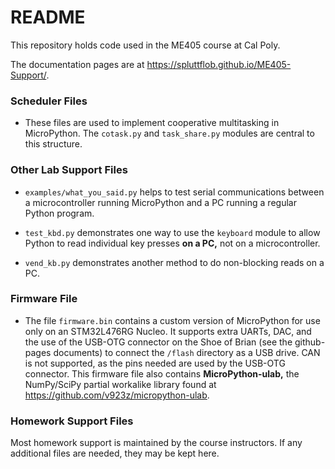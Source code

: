 # README

This repository holds code used in the ME405 course at Cal Poly. 

The documentation pages are at <https://spluttflob.github.io/ME405-Support/>.

### Scheduler Files

* These files are used to implement cooperative multitasking in MicroPython.
  The `cotask.py` and `task_share.py` modules are central to this structure. 


### Other Lab Support Files

* `examples/what_you_said.py` helps to test serial communications between a
  microcontroller running MicroPython and a PC running a regular Python 
  program.

* `test_kbd.py` demonstrates one way to use the `keyboard` module to
   allow Python to read individual key presses **on a PC,** not on a
   microcontroller. 

* `vend_kb.py` demonstrates another method to do non-blocking reads on
   a PC.

<!--* To read keys without blocking a microcontroller running MicroPython,
  you may use the `USB_VCP` class. -->

  
### Firmware File

* The file `firmware.bin` contains a custom version of MicroPython for use only
  on an STM32L476RG Nucleo. It supports extra UARTs, DAC, and the use of the 
  USB-OTG connector on the Shoe of Brian (see the github-pages documents) to
  connect the `/flash` directory as a USB drive. CAN is not supported, as the 
  pins needed are used by the USB-OTG connector. This firmware file also
  contains **MicroPython-ulab,** the NumPy/SciPy partial workalike library
  found at <https://github.com/v923z/micropython-ulab>.

  
### Homework Support Files

Most homework support is maintained by the course instructors. 
If any additional files are needed, they may be kept here. 
